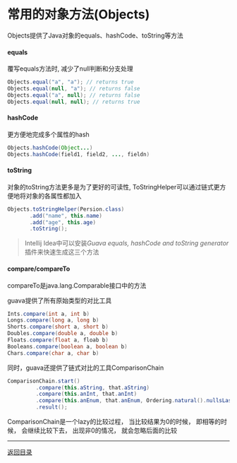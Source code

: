 常用的对象方法(Objects)
===
Objects提供了Java对象的equals、hashCode、toString等方法

#### equals
覆写equals方法时, 减少了null判断和分支处理  

```java  
Objects.equal("a", "a"); // returns true
Objects.equal(null, "a"); // returns false
Objects.equal("a", null); // returns false
Objects.equal(null, null); // returns true
```

#### hashCode
更方便地完成多个属性的hash

```java  
Objects.hashCode(Object...)
Objects.hashCode(field1, field2, ..., fieldn)
```

#### toString
对象的toString方法更多是为了更好的可读性, ToStringHelper可以通过链式更方便地将对象的各属性都加入

```java   
Objects.toStringHelper(Persion.class)
       .add("name", this.name)
       .add("age", this.age)
       .toString();
```

> Intellij Idea中可以安装*Guava equals, hashCode and toString generator*插件来快速生成这三个方法


#### compare/compareTo
compareTo是java.lang.Comparable<T>接口中的方法  

guava提供了所有原始类型的对比工具
```java   
Ints.compare(int a, int b)  
Longs.compare(long a, long b)
Shorts.compare(short a, short b)
Doubles.compare(double a, double b)
Floats.compare(float a, floab b)
Booleans.compare(boolean a, boolean b)
Chars.compare(char a, char b)
```

同时，guava还提供了链式对比的工具ComparisonChain
```java   
ComparisonChain.start()
         .compare(this.aString, that.aString)
         .compare(this.anInt, that.anInt)
         .compare(this.anEnum, that.anEnum, Ordering.natural().nullsLast())
         .result();
```
ComparisonChain是一个lazy的比较过程， 当比较结果为0的时候， 即相等的时候， 会继续比较下去， 出现非0的情况， 就会忽略后面的比较

------
[返回目录](碎片/README.md)
